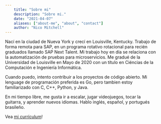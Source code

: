 ```yaml
---
    title: "Sobre mi" 
    description: "Sobre mi." 
    date: "2021-04-07" 
    aliases: ["about-me", "about", "contact"] 
    author: "Nico Mitchell" 
---
```


Nací en la ciudad de Nueva York y crecí en Louisville, Kentucky. Trabajo de forma remota para SAP, en un programa rotativo
rotacional para recién graduados llamado SAP Next Talent. Mi trabajo hoy en día se relaciona con la automatización de pruebas para microservicios. 
Me gradué de la Universidad de Louisville en Mayo de 2020 con un título en Ciéncias de la Computación e Ingeniería Informática. 

Cuando puedo, intento contribuir a los proyectos de código abierto. Mi lenguage de programación preferida es Go, pero tambien estoy 
familiarizado con C, C++, Python, y Java.

En mi tiempo libre, me gusta ir a escalar, jugar videojuegos, tocar la guitarra, y aprender nuevos idiomas. Hablo inglés, español, y
portugués brasileño.

Vea [mi currículum](../../documents/resume-plain.pdf)!
